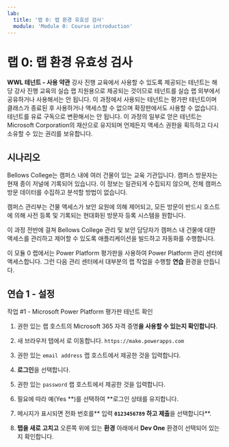 ```yaml
---
lab:
  title: '랩 0: 랩 환경 유효성 검사'
  module: 'Module 0: Course introduction'
---
```


# 랩 0: 랩 환경 유효성 검사

**WWL 테넌트 - 사용 약관** 강사 진행 교육에서 사용할 수 있도록 제공되는 테넌트는 해당 강사 진행 교육의 실습 랩 지원용으로 제공되는 것이므로 테넌트를 실습 랩 외부에서 공유하거나 사용해서는 안 됩니다. 이 과정에서 사용되는 테넌트는 평가판 테넌트이며 클래스가 종료된 후 사용하거나 액세스할 수 없으며 확장판에서도 사용할 수 없습니다. 테넌트를 유료 구독으로 변환해서는 안 됩니다. 이 과정의 일부로 얻은 테넌트는 Microsoft Corporation의 재산으로 유지되며 언제든지 액세스 권한을 획득하고 다시 소유할 수 있는 권리를 보유합니다. 

## 시나리오

Bellows College는 캠퍼스 내에 여러 건물이 있는 교육 기관입니다. 캠퍼스 방문자는 현재 종이 저널에 기록되어 있습니다. 이 정보는 일관되게 수집되지 않으며, 전체 캠퍼스 방문 데이터를 수집하고 분석할 방법이 없습니다.

캠퍼스 관리부는 건물 액세스가 보안 요원에 의해 제어되고, 모든 방문이 반드시 호스트에 의해 사전 등록 및 기록되는 현대화된 방문자 등록 시스템을 원합니다. 

이 과정 전반에 걸쳐 Bellows College 관리 및 보안 담당자가 캠퍼스 내 건물에 대한 액세스를 관리하고 제어할 수 있도록 애플리케이션을 빌드하고 자동화를 수행합니다.

이 모듈 0 랩에서는 Power Platform 평가판을 사용하여 Power Platform 관리 센터에 액세스합니다. 그런 다음 관리 센터에서 대부분의 랩 작업을 수행할 **연습** 환경을 만듭니다.


## 연습 1 - 설정

작업 #1 - Microsoft Power Platform 평가판 테넌트 확인

1.  권한 있는 랩 호스트의 Microsoft 365 자격 증명**을 사용할 수 있는지 확인합니다**. 

2.  새 브라우저 탭에서 로 이동합니다. `https://make.powerapps.com` 

3.  권한 있는 `email address` 랩 호스트에서 제공한 것을 입력합니다. 

4.  **로그인**을 선택합니다. 

5.  권한 있는 `password` 랩 호스트에서 제공한 것을 입력합니다. 

6.  필요에 따라 예(Yes **)를 선택하여 **로그인 상태를 유지합니다.

7.  메시지가 표시되면 전화 번호를** 입력 **`0123456789` 하고 제출**을 선택합니다**.

8.  **탭을 새로 고치고** 오른쪽 위에 있는 **환경** 아래에서 **Dev One** 환경이 선택되어 있는지 확인합니다. 

